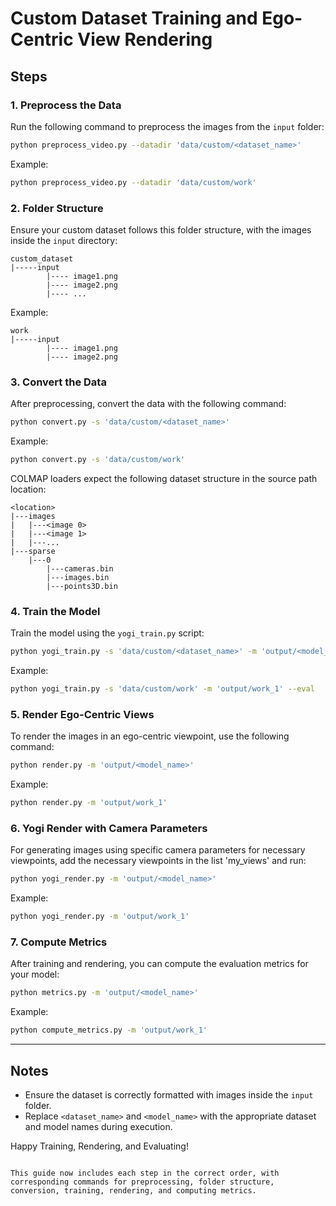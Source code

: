 
# Custom Dataset Training and Ego-Centric View Rendering


## Steps

### 1. Preprocess the Data

Run the following command to preprocess the images from the `input` folder:

```bash
python preprocess_video.py --datadir 'data/custom/<dataset_name>'
```

Example:

```bash
python preprocess_video.py --datadir 'data/custom/work'
```

### 2. Folder Structure

Ensure your custom dataset follows this folder structure, with the images inside the `input` directory:

```
custom_dataset
|-----input
        |---- image1.png 
        |---- image2.png 
        |---- ...
```

Example:

```
work
|-----input
        |---- image1.png 
        |---- image2.png 
```

### 3. Convert the Data

After preprocessing, convert the data with the following command:

```bash
python convert.py -s 'data/custom/<dataset_name>'
```

Example:

```bash
python convert.py -s 'data/custom/work'
```

COLMAP loaders expect the following dataset structure in the source path location:
```
<location>
|---images
|   |---<image 0>
|   |---<image 1>
|   |---...
|---sparse
    |---0
        |---cameras.bin
        |---images.bin
        |---points3D.bin
```

### 4. Train the Model

Train the model using the `yogi_train.py` script:

```bash
python yogi_train.py -s 'data/custom/<dataset_name>' -m 'output/<model_name>' --eval
```

Example:

```bash
python yogi_train.py -s 'data/custom/work' -m 'output/work_1' --eval
```

### 5. Render Ego-Centric Views

To render the images in an ego-centric viewpoint, use the following command:

```bash
python render.py -m 'output/<model_name>'
```

Example:

```bash
python render.py -m 'output/work_1'
```

### 6. Yogi Render with Camera Parameters

For generating images using specific camera parameters for necessary viewpoints, add the necessary viewpoints in the list  'my_views' and  run:

```bash
python yogi_render.py -m 'output/<model_name>'
```

Example:

```bash
python yogi_render.py -m 'output/work_1'
```

### 7. Compute Metrics

After training and rendering, you can compute the evaluation metrics for your model:

```bash
python metrics.py -m 'output/<model_name>'
```

Example:

```bash
python compute_metrics.py -m 'output/work_1'
```

---

## Notes

- Ensure the dataset is correctly formatted with images inside the `input` folder.
- Replace `<dataset_name>` and `<model_name>` with the appropriate dataset and model names during execution.

Happy Training, Rendering, and Evaluating!
```

This guide now includes each step in the correct order, with corresponding commands for preprocessing, folder structure, conversion, training, rendering, and computing metrics.
